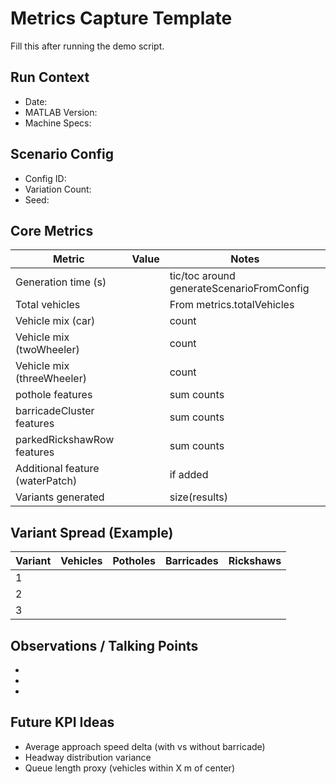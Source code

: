 # Metrics Capture Template
Fill this after running the demo script.

## Run Context
- Date:
- MATLAB Version:
- Machine Specs:

## Scenario Config
- Config ID:
- Variation Count:
- Seed:

## Core Metrics
| Metric | Value | Notes |
|--------|-------|-------|
| Generation time (s) |  | tic/toc around generateScenarioFromConfig |
| Total vehicles |  | From metrics.totalVehicles |
| Vehicle mix (car) |  | count |
| Vehicle mix (twoWheeler) |  | count |
| Vehicle mix (threeWheeler) |  | count |
| pothole features |  | sum counts |
| barricadeCluster features |  | sum counts |
| parkedRickshawRow features |  | sum counts |
| Additional feature (waterPatch) |  | if added |
| Variants generated |  | size(results) |

## Variant Spread (Example)
| Variant | Vehicles | Potholes | Barricades | Rickshaws |
|---------|----------|----------|-----------|-----------|
| 1 |  |  |  |  |
| 2 |  |  |  |  |
| 3 |  |  |  |  |

## Observations / Talking Points
- 
- 
- 

## Future KPI Ideas
- Average approach speed delta (with vs without barricade)
- Headway distribution variance
- Queue length proxy (vehicles within X m of center)
